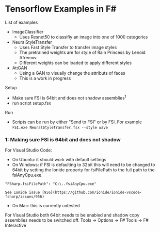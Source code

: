 ﻿
# Tensorflow Examples in F#

List of examples
* ImageClassifier
   * Uses Resnet50 to classifiy an image into one of 1000 categories
* NeuralStyleTransfer
   * Uses Fast Style Transfer to transfer image styles
   * The pretrained weights are for style of Rain Princess by Lenoid Afremov
   * Different weights can be loaded to apply different styles
* AttGAN
   * Using a GAN to visually change the attributs of faces
   * This is a work in progress


Setup
* Make sure FSI is 64bit and does not shadow assemblies<sup>1</sup>
* run script setup.fsx

Run
* Scripts can be run by either "Send to FSI" or by FSI. For example `FSI.exe NeuralStyleTransfer.fsx --style wave`


### 1: Making sure FSI is 64bit and does not shadow
For Visual Studio Code:
* On Ubuntu: it should work with default settings
* On Windows: if FSI is defaulting to 32bit this will need to be changed to 64bit by setting the Ionide property for fsiFilePath to the full path to the fsiAnyCpu.exe.

`"FSharp.fsiFilePath": "C:\..fsiAnyCpu.exe"`
    
    See Ionide issue [956](https://github.com/ionide/ionide-vscode-fsharp/issues/956)

* On Mac: this is currently untested

For Visual Studio both 64bit needs to be enabled and shadow copy assemblies needs to be switched off. Tools -> Options -> F# Tools -> F# Interactive





